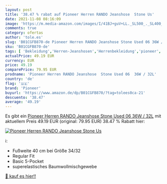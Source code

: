 ```yaml
---
layout: post
title: '38.47 % rabat auf Pioneer Herren RANDO Jeanshose  Stone Us'
date: 2021-11-08 08:16:09
image: 'https://m.media-amazon.com/images/I/41BJ+guV+LL._SL500_._SL400_.jpg'
comments: true
category: ofertas
author: 'tole.es'
slug: 'B01CGFB870-de Pioneer Herren RANDO Jeanshose Stone Used 06 36W / 32L'
sku: 'B01CGFB870-de'
tags: [ 'Bekleidung','Herren-Jeanshosen','Herrenbekleidung','pioneer', ]
actualPrice: 49.19 EUR
currency: EUR
price: 49.19
comparePrice: 79.95 EUR
prodname: 'Pioneer Herren RANDO Jeanshose  Stone Used 06  36W / 32L'
country: 'de'
flag: '🇩🇪'
brand: 'Pioneer'
buyurl: 'https://www.amazon.de/dp/B01CGFB870/?tag=tolees0ca-21'
descuento: '38.47'
average: '49.19'
---
```


Es gibt ein [Pioneer Herren RANDO Jeanshose  Stone Used 06  36W / 32L](https://www.amazon.de/dp/B01CGFB870/?tag=tolees0ca-21) mit aktuellem Preis 49.19 EUR (original: 79.95 EUR) 38.47 % Rabatt hier:

[![Pioneer Herren RANDO Jeanshose  Stone Us](https://m.media-amazon.com/images/I/41BJ+guV+LL._SL500_._SL400_.jpg)](https://www.amazon.de/dp/B01CGFB870/?tag=tolees0ca-21)

ℹ️:

- Fußweite 40 cm bei Größe 34/32
- Regular Fit
- Basic 5-Pocket
- superelastisches Baumwollmischgewebe

[🛒 kauf es hier!!](https://www.amazon.de/dp/B01CGFB870/?tag=tolees0ca-21)

